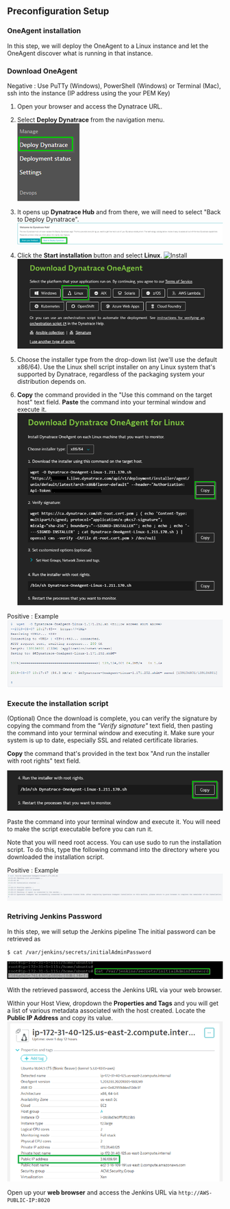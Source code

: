## Preconfiguration Setup

### OneAgent installation

In this step, we will deploy the OneAgent to a Linux instance and let the OneAgent discover what is running in that instance.

### Download OneAgent

Negative
: Use PuTTy (Windows), PowerShell (Windows) or Terminal (Mac), ssh into the instance (IP address using the your PEM Key)

1. Open your browser and access the Dynatrace URL.

1. Select **Deploy Dynatrace** from the navigation menu.
![Deploy Dynatrace](../../assets/images/DD.png)

1. It opens up **Dynatrace Hub** and from there, we will need to select "Back to Deploy Dynatrace".
![Dynatrace Hub](../../assets/images/hub.png)

1. Click the **Start installation** button and select **Linux**.
![Install](./images/Start_install.png)
![Linux Install](../../assets/images/Linux_install.png)

1. Choose the installer type from the drop-down list (we'll use the default x86/64). Use the Linux shell script installer on any Linux system that's supported by Dynatrace, regardless of the packaging system your distribution depends on.

1. **Copy** the command provided in the "Use this command on the target host" text field. **Paste** the command into your terminal window and execute it.
![Install1](../../assets/images/Install1.png)

Positive
: Example
![example](../../assets/images/Example.png)

### Execute the installation script

(Optional) Once the download is complete, you can verify the signature by copying the command from the *"Verify signature"* text field, then pasting the command into your terminal window and executing it. Make sure your system is up to date, especially SSL and related certificate libraries.

**Copy** the command that's provided in the text box "And run the installer with root rights" text field.

![Install2](../../assets/images/Install2.png)

Paste the command into your terminal window and execute it. You will need to make the script executable before you can run it.

Note that you will need root access. You can use sudo to run the installation script. To do this, type the following command into the directory where you downloaded the installation script.

Positive
: Example
![example2](../../assets/images/example1.png)


### Retriving Jenkins Password
In this step, we will setup the Jenkins pipeline
The initial password can be retrieved as
```
$ cat /var/jenkins/secrets/initialAdminPassword
```
![preconfig-2](../../assets/images/preconfig-2.png)

With the retrieved password, access the Jenkins URL via your web browser.

Within your Host View, dropdown the **Properties and Tags** and you will get a list of various metadata associated with the host created. Locate the **Public IP Address** and copy its value.
![preconfig-3](../../assets/images/preconfig-3.png)

Open up your **web browser** and access the Jenkins URL via `http://AWS-PUBLIC-IP:8020`

